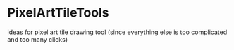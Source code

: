 # PixelArtTileTools
ideas for pixel art tile drawing tool (since everything else is too complicated and too many clicks)

